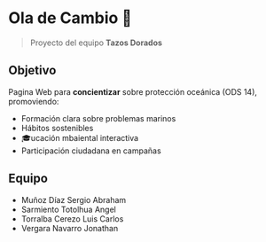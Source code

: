 # Ola de Cambio 🌊  

> Proyecto del equipo **Tazos Dorados**  

## Objetivo  
Pagina Web para **concientizar** sobre protección oceánica (ODS 14), promoviendo:  
- Formación clara sobre problemas marinos  
- Hábitos sostenibles  
- 🎓ucación mbaiental interactiva  
-  Participación ciudadana en campañas  

## Equipo  
- Muñoz Díaz Sergio Abraham  
- Sarmiento Totolhua Angel  
- Torralba Cerezo Luis Carlos  
- Vergara Navarro Jonathan  
